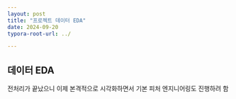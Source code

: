 ```yaml
---
layout: post
title: "프로젝트 데이터 EDA"
date: 2024-09-20
typora-root-url: ../

---
```


## 데이터 EDA

전처리가 끝났으니 이제 본격적으로 시각화하면서 기본 피처 엔지니어링도 진행하려 함



